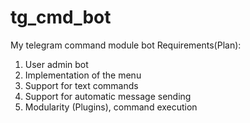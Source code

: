 # tg_cmd_bot
My telegram command module bot
Requirements(Plan):
  1. User admin bot
  2. Implementation of the menu
  3. Support for text commands
  4. Support for automatic message sending
  5. Modularity (Plugins), command execution